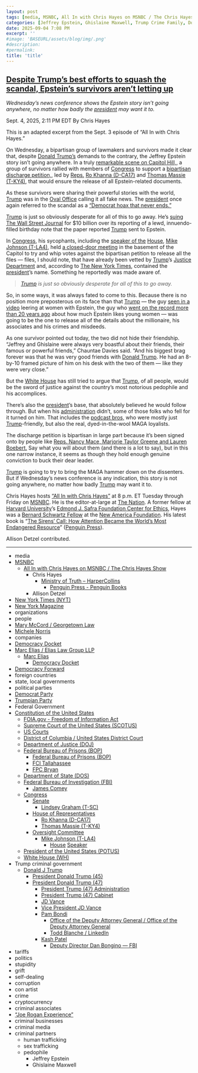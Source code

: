 ```yaml
---
layout: post
tags: [media, MSNBC, All In with Chris Hayes on MSNBC / The Chris Hayes Show, Chris Hayes, Ministry of Truth – HarperCollins, Penguin Press - Penguin Books, Allison Detzel, New York Times (NYT), New York Magazine, organizations, people, Mary McCord / Georgetown Law, Michele Norris, companies, Democracy Docket, Marc Elias / Elias Law Group LLP, Marc Elias, Democracy Docket, Democracy Forward, foreign countries, state local governments, political parties, Democrat Party, Trumpian Party, Federal Government, Constitution of the United States, FOIA.gov - Freedom of Information Act, Supreme Court of the United States (SCOTUS), US Courts, District of Columbia / United States District Court, Department of Justice (DOJ), Federal Bureau of Prisons (BOP), Federal Bureau of Prisons (BOP), FCI Tallahassee, FPC Bryan, Department of State (DOS), Federal Bureau of Investigation (FBI), James Comey, Congress, Senate, Lindsey Graham (T-SC), House of Representatives, Ro Khanna (D-CA17), Thomas Massie (T-KY4), Oversight Committee, Mike Johnson (T-LA4), House Speaker, President of the United States (POTUS), White House (WH), Trump criminal government, Donald J Trump, President Donald Trump (45), President Donald Trump (47), President Trump (47) Administration, President Trump (47) Cabinet, JD Vance, Vice President JD Vance, Pam Bondi, Office of the Deputy Attorney General / Office of the Deputy Attorney General, Todd Blanche / LinkedIn, Kash Patel, Deputy Director Dan Bongino — FBI, tariffs, politics, stupidity, grift, self-dealing, corruption, con artist, crime, cryptocurrency, criminal associates, “Joe Rogan Experience”, criminal businesses, criminal media, criminal partners, human trafficking, sex trafficking, pedophile, Jeffrey Epstein, Ghislaine Maxwell]
categories: [Jeffrey Epstein, Ghislaine Maxwell, Trump Crime Family, Donald Trump]
date: 2025-09-04 7:08 PM
excerpt: ''
#image: 'BASEURL/assets/blog/img/.png'
#description:
#permalink:
title: 'title'
---
```



## [Despite Trump’s best efforts to squash the scandal, Epstein’s survivors aren’t letting up](https://www.msnbc.com/top-stories/latest/jeffrey-epstein-survivors-trump-maga-scandal-rcna229083)

*Wednesday’s news conference shows the Epstein story isn’t going anywhere, no matter how badly the [president](https://www.whitehouse.gov/) may want it to.*

Sept. 4, 2025, 2:11 PM EDT
By Chris Hayes

This is an adapted excerpt from the Sept. 3 episode of “All In with Chris Hayes.”

On Wednesday, a bipartisan group of lawmakers and survivors made it clear that, despite [Donald Trump’s](https://www.msnbc.com/donald-trump) demands to the contrary, the Jeffrey Epstein story isn’t going anywhere. In a truly [remarkable scene on Capitol Hill,](https://www.msnbc.com/ana-cabrera-reports/watch/epstein-survivors-lawmakers-speak-on-capitol-hill-246547525915), a group of survivors rallied with members of [Congress](https://www.congress.gov/) to support a [bipartisan discharge petition,](https://www.msnbc.com/top-stories/latest/release-epstein-files-house-gop-massie-khanna-rcna228850), led by [Reps.](https://www.house.gov/) [Ro Khanna (D-CA17)](https://khanna.house.gov/) and [Thomas Massie (T-KY4)](https://massie.house.gov/), that would ensure the release of all Epstein-related documents.

As these survivors were sharing their powerful stories with the world, [Trump](https://www.donaldjtrump.com/) was in the [Oval Office](https://www.whitehouse.gov/) calling it all fake news. The [president](https://www.whitehouse.gov/) once again referred to the scandal as a [“Democrat hoax that never ends.”](https://www.youtube.com/watch?v=oQEHGWudECs)

[Trump](https://www.donaldjtrump.com/) is just so obviously desperate for all of this to go away. He’s [suing The Wall Street Journal](https://www.msnbc.com/rachel-maddow-show/maddowblog/trump-sues-wsj-murdoch-epstein-birthday-letter-rcna219701) for \$10 billion over its reporting of a lewd, innuendo-filled birthday note that the paper reported [Trump](https://www.donaldjtrump.com/) sent to Epstein.

In [Congress](https://www.congress.gov/), his sycophants, including the [speaker of the](speaker.house.gov/) [House](https://www.house.gov/), [Mike Johnson (T-LA4)](https://mikejohnson.house.gov/), held [a closed-door meeting](https://www.politico.com/live-updates/2025/09/03/congress/mike-johnson-thomas-massie-spar-jeffrey-epstein-00541263) in the basement of the Capitol to try and whip votes against the bipartisan petition to release all the files — files, I should note, that have already been vetted by [Trump](https://www.donaldjtrump.com/)’s [Justice Department](https://www.justice.gov/) and, according to [The New York Times](https://www.nytimes.com/2025/07/23/us/politics/trump-epstein-files-named.html), contained the [president](https://www.whitehouse.gov/)’s name. Something he reportedly was made aware of.

> *[Trump](https://www.donaldjtrump.com/) is just so obviously desperate for all of this to go away.*

So, in some ways, it was always fated to come to this. Because there is no position more preposterous on its face than that [Trump](https://www.donaldjtrump.com/) — the guy [seen in a video](https://www.youtube.com/watch?v=pUmdFmAmHoM) leering at women with Epstein, the guy who [went on the record more than 20 years ago](https://nymag.com/nymetro/news/people/n_7912/) about how much Epstein likes young women — was going to be the one to release all of the details about the millionaire, his associates and his crimes and misdeeds.

As one survivor pointed out today, the two did not hide their friendship. “Jeffrey and Ghislaine were always very boastful about their friends, their famous or powerful friends,” Chauntae Davies said. “And his biggest brag forever was that he was very good friends with [Donald Trump](https://www.donaldjtrump.com/). He had an 8-by-10 framed picture of him on his desk with the two of them — like they were very close.”

But the [White House](https://www.whitehouse.gov/) has still tried to argue that [Trump](https://www.donaldjtrump.com/), of all people, would be the sword of justice against the country’s most notorious pedophile and his accomplices.

There’s also the [president](https://www.whitehouse.gov/)’s base, that absolutely believed he would follow through. But when his [administration](https://www.whitehouse.gov/administration/) didn’t, some of those folks who fell for it turned on him. That includes the [podcast bros,](https://www.msnbc.com/top-stories/latest/joe-rogan-hammers-trump-jeffrey-epstein-rcna226387) who were mostly just [Trump](https://www.donaldjtrump.com/)-friendly, but also the real, dyed-in-the-wool MAGA loyalists.

The discharge petition is bipartisan in large part because it’s been signed onto by people like [Reps. Nancy Mace, Marjorie Taylor Greene and Lauren Boebert.](https://www.msnbc.com/all-in/watch/mtg-boebert-mace-to-back-epstein-files-vote-defying-trump-white-house-246487109873) Say what you will about them (and there is a lot to say), but in this one narrow instance, it seems as though they hold enough genuine conviction to buck their dear leader.

[Trump](https://www.donaldjtrump.com/) is going to try to bring the MAGA hammer down on the dissenters. But if Wednesday’s news conference is any indication, this story is not going anywhere, no matter how badly [Trump](https://www.donaldjtrump.com/) may want it to.

Chris Hayes hosts [“All In with Chris Hayes”](http://www.msnbc.com/all) at 8 p.m. ET Tuesday through Friday on [MSNBC](https://www.msnbc.com/). He is the editor-at-large at [The Nation](https://www.thenation.com/). A former fellow at [Harvard University](https://www.harvard.edu/)’s [Edmond J. Safra Foundation Center for Ethics](https://www.ethics.harvard.edu/home), Hayes was a [Bernard Schwartz Fellow](https://www.bernardlschwartz.com/us-economic-policy) at the [New America Foundation](http://newamerica.org/). His latest book is “[The Sirens’ Call: How Attention Became the World’s Most Endangered Resource](https://www.c-span.org/program/book-tv/the-sirens-call-how-attention-became-the-worlds-most-endangered-resource/655543)” ([Penguin Press](https://www.penguin.com/penguin-press-overview/)).

Allison Detzel contributed.

----
- media
- [MSNBC](https://www.msnbc.com/)
    - [All In with Chris Hayes on MSNBC / The Chris Hayes Show](https://www.msnbc.com/all)
        - Chris Hayes 
            - [Ministry of Truth – HarperCollins](https://www.harpercollins.com/products/ministry-of-truth-steve-benen)
                - [Penguin Press - Penguin Books](https://www.penguin.com/penguin-press-overview/)
        - Allison Detzel
- [New York Times (NYT)](https://www.nytimes.com/)
- [New York Magazine](https://nymag.com/)
- organizations 
- people 
- [Mary McCord / Georgetown Law](https://www.law.georgetown.edu/faculty/mary-mccord/)
- [Michele Norris](https://michele-norris.com/about-michele/)
- companies
- [Democracy Docket](https://www.democracydocket.com/)
- [Marc Elias / Elias Law Group LLP](https://www.elias.law/team/marc-elias)
    - [Marc Elias](https://www.elias.law/team/marc-elias)
        - [Democracy Docket](https://www.democracydocket.com/)
- [Democracy Forward](https://democracyforward.org/)
- foreign countries 
- state, local governments
- political parties 
- [Democrat Party](https://www.democrats.org/)
- [Trumpian Party](https://www.gop.com/)
- Federal Government 
- [Constitution of the United States](https://constitution.congress.gov/)
    - [FOIA.gov - Freedom of Information Act](https://www.foia.gov/)
    - [Supreme Court of the United States (SCOTUS)](https://www.supremecourt.gov/)
    - [US Courts](https://www.uscourts.gov/)
    - [District of Columbia / United States District Court](https://www.dcd.uscourts.gov/)
    - [Department of Justice (DOJ)](https://www.justice.gov/)
    - [Federal Bureau of Prisons (BOP)](https://www.bop.gov/)
        - [Federal Bureau of Prisons (BOP)](https://www.bop.gov/)
        - [FCI Tallahassee](https://www.bop.gov/locations/institutions/tal/)
        - [FPC Bryan](https://www.bop.gov/locations/institutions/bry/)
    - [Department of State (DOS)](https://www.state.gov/)
    - [Federal Bureau of Investigation (FBI)](https://www.fbi.gov/)
        - [James Comey](https://www.fbi.gov/history/directors/james-b-comey)
    - [Congress](https://www.congress.gov/)
        - [Senate](https://www.senate.gov/)
            - [Lindsey Graham (T-SC)](https://www.lgraham.senate.gov/)
        - [House of Representatives](https://www.house.gov/)
            - [Ro Khanna (D-CA17)](https://khanna.house.gov/)
            - [Thomas Massie (T-KY4)](https://massie.house.gov/)
        - [Oversight Committee](https://oversight.house.gov/)
            - [Mike Johnson (T-LA4)](https://mikejohnson.house.gov/)
                - [House](https://www.house.gov/) [Speaker](https://www.speaker.gov/) 
    - [President of the United States (POTUS)](https://www.whitehouse.gov/)
    - [White House (WH)](https://www.whitehouse.gov/)
- Trump criminal government 
    - [Donald J Trump](https://www.donaldjtrump.com/)
        - [President Donald Trump (45)](https://trumpwhitehouse.archives.gov/)
        - [President Donald Trump (47)](https://www.whitehouse.gov/administration/donald-j-trump/)
            - [President Trump (47) Administration](https://www.whitehouse.gov/administration/)
            - [President Trump (47) Cabinet](https://www.whitehouse.gov/administration/the-cabinet/)
            - [JD Vance](https://www.linkedin.com/in/jd-vance-770a9047/)
            - [Vice President JD Vance](https://www.whitehouse.gov/administration/jd-vance/)
            - [Pam Bondi](https://www.justice.gov/ag/staff-profile/meet-attorney-general)
                - [Office of the Deputy Attorney General / Office of the Deputy Attorney General](https://www.justice.gov/dag)
                - [Todd Blanche / LinkedIn](https://www.linkedin.com/in/toddblanche/)
            - [Kash Patel](https://www.fbi.gov/about/leadership-and-structure/director-patel)
                - [Deputy Director Dan Bongino — FBI](https://www.fbi.gov/about/leadership-and-structure/deputy-director-dan-bongino)
- tariffs
- politics
- stupidity
- grift
- self-dealing
- corruption
- con artist 
- crime
- cryptocurrency 
- criminal associates
- [“Joe Rogan Experience”](http://www.youtube.com/@joerogan)
- criminal businesses
- criminal media 
- criminal partners
    - human trafficking 
    - sex trafficking 
    - pedophile 
        - Jeffrey Epstein 
        - Ghislaine Maxwell
